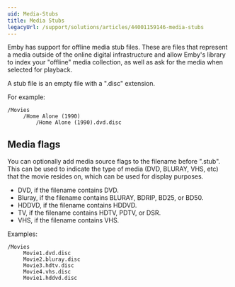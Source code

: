 ```yaml
---
uid: Media-Stubs
title: Media Stubs
legacyUrl: /support/solutions/articles/44001159146-media-stubs
---
```


Emby has support for offline media stub files. These are files that represent a media outside of the online digital infrastructure and allow Emby's library to index your "offline" media collection, as well as ask for the media when selected for playback.

A stub file is an empty file with a ".disc" extension.

For example:

``` 
/Movies
     /Home Alone (1990)
         /Home Alone (1990).dvd.disc

``` 

## Media flags

You can optionally add media source flags to the filename before ".stub". This can be used to indicate the type of media (DVD, BLURAY, VHS, etc) that the movie resides on, which can be used for display purposes.

* DVD, if the filename contains DVD.
* Bluray, if the filename contains BLURAY, BDRIP, BD25, or BD50.
* HDDVD, if the filename contains HDDVD.
* TV, if the filename contains HDTV, PDTV, or DSR.
* VHS, if the filename contains VHS.

Examples:

``` 
/Movies
     Movie1.dvd.disc
     Movie2.bluray.disc
     Movie3.hdtv.disc
     Movie4.vhs.disc
     Movie1.hddvd.disc

``` 